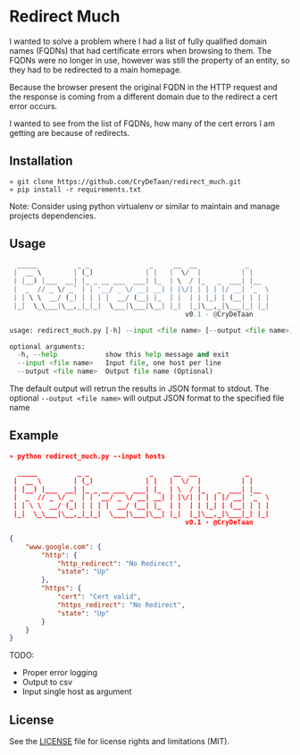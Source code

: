 # Redirect Much

I wanted to solve a problem where I had a list of fully qualified domain names (FQDNs) that had certificate errors when 
browsing to them.
The FQDNs were no longer in use, however was still the property of an entity, so they had to be redirected 
to a main homepage.

Because the browser present the original FQDN in the HTTP request and the response is coming from a different domain
due to the redirect a cert error occurs.

I wanted to see from the list of FQDNs, how many of the cert errors I am getting are because of redirects.

## Installation
```commandline,
» git clone https://github.com/CryDeTaan/redirect_much.git
» pip install -r requirements.txt
```

Note: Consider using python virtualenv or similar to maintain and manage projects dependencies.  

## Usage

```python
  _____          _ _               _     __  __            _
 |  __ \        | (_)             | |   |  \/  |          | |
 | |__) |___  __| |_ _ __ ___  ___| |_  | \  / |_   _  ___| |__
 |  _  // _ \/ _` | | '__/ _ \/ __| __| | |\/| | | | |/ __| '_  \
 | | \ \  __/ (_| | | | |  __/ (__| |_  | |  | | |_| | (__| | | |
 |_|  \_\___|\__,_|_|_|  \___|\___|\__| |_|  |_|\__,_|\___|_| |_|
                                            v0.1 - @CryDeTaan

usage: redirect_much.py [-h] --input <file name> [--output <file name>]

optional arguments:
  -h, --help            show this help message and exit
  --input <file name>   Input file, one host per line
  --output <file name>  Output file name (Optional)

```
The default output will retrun the results in JSON format to stdout.
The optional `--output <file name>` will output JSON format to the specified file name

## Example

```json
» python redirect_much.py --input hosts

  _____          _ _               _     __  __            _
 |  __ \        | (_)             | |   |  \/  |          | |
 | |__) |___  __| |_ _ __ ___  ___| |_  | \  / |_   _  ___| |__
 |  _  // _ \/ _` | | '__/ _ \/ __| __| | |\/| | | | |/ __| '_  \
 | | \ \  __/ (_| | | | |  __/ (__| |_  | |  | | |_| | (__| | | |
 |_|  \_\___|\__,_|_|_|  \___|\___|\__| |_|  |_|\__,_|\___|_| |_|
                                            v0.1 - @CryDeTaan

{
    "www.google.com": {
        "http": {
            "http_redirect": "No Redirect",
            "state": "Up"
        },
        "https": {
            "cert": "Cert valid",
            "https_redirect": "No Redirect",
            "state": "Up"
        }
    }
}
```

TODO:

- Proper error logging
- Output to csv
- Input single host as argument

## License

See the [LICENSE](https://github.com/CryDeTaan/redirect_much/blob/master/LICENSE) 
file for license rights and limitations (MIT).